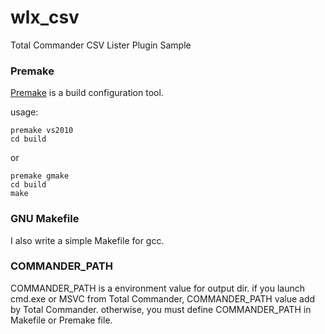 # wlx_csv
Total Commander CSV Lister Plugin Sample

### Premake

[Premake](https://github.com/premake/premake-core) is a build configuration tool.

usage:
```
premake vs2010
cd build
```
or
```
premake gmake
cd build
make
```

### GNU Makefile
I also write a simple Makefile for gcc.

### COMMANDER_PATH
COMMANDER_PATH is a environment value for output dir.
if you launch cmd.exe or MSVC from Total Commander, COMMANDER_PATH value add by Total Commander.
otherwise, you must define COMMANDER_PATH in Makefile or Premake file.


